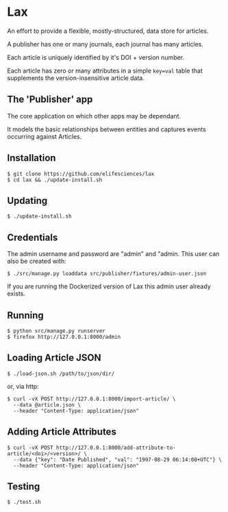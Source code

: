 # Lax

An effort to provide a flexible, mostly-structured, data store for articles.

A publisher has one or many journals, each journal has many articles.

Each article is uniquely identified by it's DOI + version number.

Each article has zero or many attributes in a simple `key=val` table that 
supplements the version-insensitive article data.

## The 'Publisher' app

The core application on which other apps may be dependant.

It models the basic relationships between entities and captures events occurring
against Articles.

## Installation

    $ git clone https://github.com/elifesciences/lax
    $ cd lax && ./update-install.sh

## Updating

    $ ./update-install.sh

## Credentials

The admin username and password are "admin" and "admin. This user can also be 
created with:

    $ ./src/manage.py loaddata src/publisher/fixtures/admin-user.json

If you are running the Dockerized version of Lax this admin user already exists.

## Running

    $ python src/manage.py runserver
    $ firefox http://127.0.0.1:8000/admin
    
## Loading Article JSON

    $ ./load-json.sh /path/to/json/dir/
    
or, via http:
    
    $ curl -vX POST http://127.0.0.1:8000/import-article/ \
      --data @article.json \
      --header "Content-Type: application/json"

## Adding Article Attributes

    $ curl -vX POST http://127.0.0.1:8000/add-attribute-to-article/<doi>/<version>/ \
      --data {"key": "Date Published", "val": "1997-08-29 06:14:00+UTC"} \
      --header "Content-Type: application/json"

## Testing

    $ ./test.sh
    
